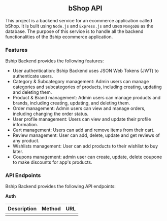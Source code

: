 <h2 align="center">bShop API </h2>

This project is a backend service for an ecommerce application called bShop. It is built using `Node.js` and `Express.js` and uses `MongoDB` as the database. The purpose of this service is to handle all the backend functionalities of the Bship ecommerce application.

### Features

Bship Backend provides the following features:

- User authentication: Bship Backend uses JSON Web Tokens (JWT) to authenticate users.
- Category & Subcategory management: Admin users can manage categories and subcategories of products, including creating, updating and deleting them.
- Product & Brand management: Admin users can manage products and brands, including creating, updating, and deleting them.
- Order management: Admin users can view and manage orders, including changing the order status.
- User profile management: Users can view and update their profile information.
- Cart management: Users can add and remove items from their cart.
- Review management: User can add, delete, update and get reviews of any product.
- Wishlists management: User can add products to their wishlist to buy later.
- Coupons management: admin user can create, update, delete coupone to make discounts for app's products.


### API Endpoints
Bship Backend provides the following API endpoints:

**Auth**

| Description | Method | URL |
| --- | --- | --- | 
|   |    | 

